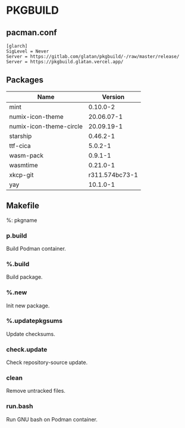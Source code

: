 # PKGBUILD

## pacman.conf

```text
[glarch]
SigLevel = Never
Server = https://gitlab.com/glatan/pkgbuild/-/raw/master/release/
Server = https://pkgbuild.glatan.vercel.app/
```

## Packages

|Name|Version|
|-|-|
|mint|0.10.0-2|
|numix-icon-theme|20.06.07-1|
|numix-icon-theme-circle|20.09.19-1|
|starship|0.46.2-1|
|ttf-cica|5.0.2-1|
|wasm-pack|0.9.1-1|
|wasmtime|0.21.0-1|
|xkcp-git|r311.574bc73-1|
|yay|10.1.0-1|

## Makefile

%: pkgname

### p.build

Build Podman container.

### %.build

Build package.

### %.new

Init new package.

### %.updatepkgsums

Update checksums.

### check.update

Check repository-source update.

### clean

Remove untracked files.

### run.bash

Run GNU bash on Podman container.
